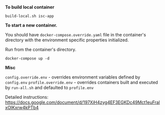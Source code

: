<b>To build local container</b>

```build-local.sh isc-app```

<b>To start a new container.</b>

You should have `docker-compose.override.yaml` file in the container's directory 
with the environment specific properties initialized.

Run from the container's directory.

```docker-compose up -d```

<b>Misc</b>

`config.override.env` - overrides environment variables defined by `config.env`
`profile.override.env` - overrides containers built and executed by `run-all.sh` and defaulted to `profile.env` 

Detailed instructions:
https://docs.google.com/document/d/197XiH4zyg4EF3EGKDc49Mct1euFralxOIKxrw4kPTb4
